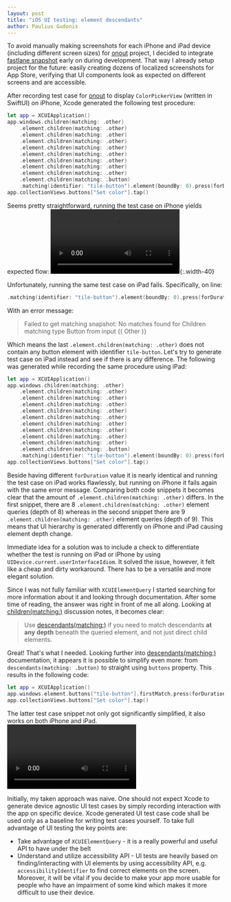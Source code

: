 ```yaml
---
layout: post
title: "iOS UI testing: element descendants"
author: Paulius Gudonis
---
```


To avoid manually making screenshots for each iPhone and iPad device (including different screen sizes) for [onout](https://onout.com) project, I decided to integrate [fastlane snapshot](https://docs.fastlane.tools/actions/snapshot/) early on during development. That way I already setup project for the future: easily creating dozens of localized screenshots for App Store, verifying that UI components look as expected on different screens and are accessible.

After recording test case for [onout](https://onout.com) to display `ColorPickerView` (written in SwiftUI) on iPhone, Xcode generated the following test procedure:

```swift
let app = XCUIApplication()
app.windows.children(matching: .other)
    .element.children(matching: .other)
    .element.children(matching: .other)
    .element.children(matching: .other)
    .element.children(matching: .other)
    .element.children(matching: .other)
    .element.children(matching: .other)
    .element.children(matching: .other)	
    .element.children(matching: .other)
    .element.children(matching: .button)
    .matching(identifier: "tile-button").element(boundBy: 0).press(forDuration: 1.6)
app.collectionViews.buttons["Set color"].tap()
```

Seems pretty straightforward, running the test case on iPhone yields expected flow:
![iphone-12-onout-ui-test](/assets/post/iphone-12-onout-ui-test.mp4){:.width-40}

Unfortunately, running the same test case on iPad fails. Specifically, on line:
```swift
.matching(identifier: "tile-button").element(boundBy: 0).press(forDuration: 1.6);
```

With an error message:
> Failed to get matching snapshot: No matches found for Children matching type Button from input {(
    Other
)}

Which means the last `.element.children(matching: .other)` does not contain any button element with identifier `tile-button`. Let's try to generate test case on iPad instead and see if there is any difference. The following was generated while recording the same procedure using iPad:

```swift
let app = XCUIApplication()
app.windows.children(matching: .other)
    .element.children(matching: .other)
    .element.children(matching: .other)
    .element.children(matching: .other)
    .element.children(matching: .other)
    .element.children(matching: .other)
    .element.children(matching: .other)
    .element.children(matching: .other)
    .element.children(matching: .other)
    .element.children(matching: .other)
    .element.children(matching: .button)
    .matching(identifier: "tile-button").element(boundBy: 0).press(forDuration: 2.2)
app.collectionViews.buttons["Set color"].tap()
```

Beside having different `forDuration` value it is nearly identical and running the test case on iPad works flawlessly, but running on iPhone it fails again with the same error message. Comparing both code snippets it becomes clear that the amount of `.element.children(matching: .other)` differs. In the first snippet, there are 8 `.element.children(matching: .other)` element queries (depth of 8) whereas in the second snippet there are 9 `.element.children(matching: .other)` element queries (depth of 9). This means that UI hierarchy is generated differently on iPhone and iPad causing element depth change.

Immediate idea for a solution was to include a check to differentiate whether the test is running on iPad or iPhone by using `UIDevice.current.userInterfaceIdiom`. It solved the issue, however, it felt like a cheap and dirty workaround. There has to be a versatile and more elegant solution.

Since I was not fully familiar with `XCUIElementQuery` I started searching for more information about it and looking through documentation. After some time of reading, the answer was right in front of me all along. Looking at [children(matching:)](https://developer.apple.com/documentation/xctest/xcuielementquery/1501006-children) discussion notes, it becomes clear:

> Use [descendants(matching:)](https://developer.apple.com/documentation/xctest/xcuielementquery/1500659-descendants) if you need to match descendants **at any depth** beneath the queried element, and not just direct child elements.

Great! That's what I needed. Looking further into [descendants(matching:)](https://developer.apple.com/documentation/xctest/xcuielementquery/1500659-descendants) documentation, it appears it is possible to simplify even more: from `descendants(matching: .button)` to straight using `buttons` property. This results in the following code:

```swift
let app = XCUIApplication()
app.windows.element.buttons["tile-button"].firstMatch.press(forDuration: 2.0)
app.collectionViews.buttons["Set color"].tap()
```

The latter test case snippet not only got significantly simplified, it also works on both iPhone and iPad.
![ipad-onout-ui-test](/assets/post/ipad-onout-ui-test.mp4)

Initially, my taken approach was naive. One should not expect Xcode to generate device agnostic UI test cases by simply recording interaction with the app on specific device. Xcode generated UI test case code shall be used only as a baseline for writing test cases yourself. To take full advantage of UI testing the key points are:
- Take advantage of `XCUIElementQuery` - it is a really powerful and useful API to have under the belt 
- Understand and utilize accessibility API - UI tests are heavily based on finding/interacting with UI elements by using accessibility API, e.g. `accessibilityIdentifier` to find correct elements on the screen. Moreover, it will be vital if you decide to make your app more usable for people who have an impairment of some kind which makes it more difficult to use their device.